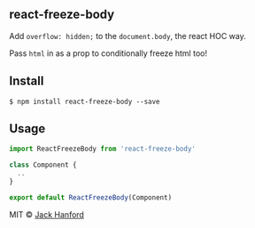 ## react-freeze-body

Add `overflow: hidden;` to the `document.body`, the react HOC way.

Pass `html` in as a prop to conditionally freeze html too!

## Install

```
$ npm install react-freeze-body --save
```

## Usage

```js
import ReactFreezeBody from 'react-freeze-body'

class Component {
  ..
}

export default ReactFreezeBody(Component)
```

MIT © [Jack Hanford](http://jackhanford.com)
